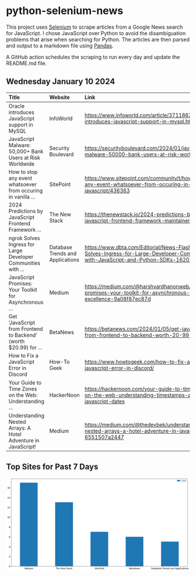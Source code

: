 # python-selenium-news

This project uses [Selenium](https://www.seleniumhq.org/) to scrape articles from a Google News search for JavaScript.
I chose JavaScript over Python to avoid the disambiguation problems that arise when searching for Python.
The articles are then parsed and output to a markdown file using [Pandas](https://pandas.pydata.org/).

A GitHub action schedules the scraping to run every day and update the README.md file.

## Wednesday January 10 2024


| Title                                                            | Website                          | Link                                                                                                                                         |
|:-----------------------------------------------------------------|:---------------------------------|:---------------------------------------------------------------------------------------------------------------------------------------------|
| Oracle introduces JavaScript support in MySQL                    | InfoWorld                        | https://www.infoworld.com/article/3711862/oracle-introduces-javascript-support-in-mysql.html                                                 |
| JavaScript Malware: 50,000+ Bank Users at Risk Worldwide         | Security Boulevard               | https://securityboulevard.com/2024/01/javascript-malware-50000-bank-users-at-risk-worldwide/                                                 |
| How to stop any event whatsoever from occuring in vanilla ...    | SitePoint                        | https://www.sitepoint.com/community/t/how-to-stop-any-event-whatsoever-from-occuring-in-vanilla-javascript/436363                            |
| 2024 Predictions by JavaScript Frontend Framework ...            | The New Stack                    | https://thenewstack.io/2024-predictions-by-javascript-frontend-framework-maintainers/                                                        |
| ngrok Solves Ingress for Large Developer Communities with ...    | Database Trends and Applications | https://www.dbta.com/Editorial/News-Flashes/ngrok-Solves-Ingress-for-Large-Developer-Communities-with-JavaScript-and-Python-SDKs-162034.aspx |
| JavaScript Promises: Your Toolkit for Asynchronous ...           | Medium                           | https://medium.com/@harshvardhanonweb/javascript-promises-your-toolkit-for-asynchronous-excellence-9a08f87ec87d                              |
| Get 'JavaScript from Frontend to Backend' (worth $20.99) for ... | BetaNews                         | https://betanews.com/2024/01/05/get-javascript-from-frontend-to-backend-worth-20-99-for-free/                                                |
| How to Fix a JavaScript Error in Discord                         | How-To Geek                      | https://www.howtogeek.com/how-to-fix-a-javascript-error-in-discord/                                                                          |
| Your Guide to Time Zones on the Web: Understanding ...           | HackerNoon                       | https://hackernoon.com/your-guide-to-time-zones-on-the-web-understanding-timestamps-and-javascript-dates                                     |
| Understanding Nested Arrays: A Hotel Adventure in JavaScript!    | Medium                           | https://medium.com/@thedevbek/understanding-nested-arrays-a-hotel-adventure-in-javascript-6551507a2447                                       |
## Top Sites for Past 7 Days

![Graph of Top Sites](https://raw.githubusercontent.com/dan-mba/python-selenium-news/main/last-week.png)
